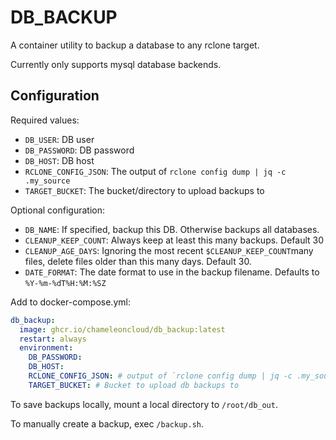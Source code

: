 # DB_BACKUP

A container utility to backup a database to any rclone target.

Currently only supports mysql database backends.

## Configuration
Required values:
- `DB_USER`: DB user
- `DB_PASSWORD`: DB password
- `DB_HOST`: DB host
- `RCLONE_CONFIG_JSON`: The output of `rclone config dump | jq -c .my_source`
- `TARGET_BUCKET`: The bucket/directory to upload backups to

Optional configuration:
- `DB_NAME`: If specified, backup this DB. Otherwise backups all databases.
- `CLEANUP_KEEP_COUNT`: Always keep at least this many backups. Default 30
- `CLEANUP_AGE_DAYS`: Ignoring the most recent `$CLEANUP_KEEP_COUNT`many files, delete files older than this many days. Default 30.
- `DATE_FORMAT`: The date format to use in the backup filename. Defaults to `%Y-%m-%dT%H:%M:%SZ`

Add to docker-compose.yml:

```yaml
db_backup:
  image: ghcr.io/chameleoncloud/db_backup:latest
  restart: always
  environment:
    DB_PASSWORD:
    DB_HOST:
    RCLONE_CONFIG_JSON: # output of `rclone config dump | jq -c .my_source`
    TARGET_BUCKET: # Bucket to upload db backups to
```

To save backups locally, mount a local directory to `/root/db_out`.

To manually create a backup, exec `/backup.sh`.
